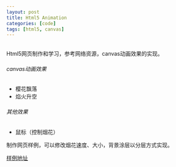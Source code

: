 ```yaml
---
layout: post
title: Html5 Animation
categories: [code]
tags: [html5, canvas]
---
```


<br>
Html5网页制作和学习，参考网络资源，canvas动画效果的实现。

###### canvas动画效果
* 樱花飘落
* 焰火升空

###### 其他效果
* 鼠标（控制烟花）

制作网页样例，可以修改烟花速度、大小，背景涂层以分层方式实现。

<a href="/assets/html/html5-animation.html">样例地址</a>